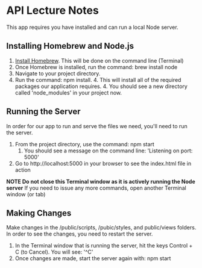 # API Lecture Notes
This app requires you have installed and can run a local Node server.

## Installing Homebrew and Node.js
1. [Install Homebrew](http://brew.sh/). This will be done on the command line (Terminal)
2. Once Homebrew is installed, run the command: brew install node
3. Navigate to your project directory.
4. Run the command: npm install.
    4. This will install all of the required packages our application requires.
    4. You should see a new directory called 'node_modules' in your project now.

## Running the Server
In order for our app to run and serve the files we need, you'll need to run the server.

1. From the project directory, use the command: npm start
    1. You should see a message on the command line: 'Listening on port: 5000'
2. Go to http://localhost:5000 in your browser to see the index.html file in action

**NOTE Do not close this Terminal window as it is actively running the Node server**
If you need to issue any more commands, open another Terminal window (or tab)

## Making Changes
Make changes in the /public/scripts, /pubic/styles, and public/views folders. In order to see the changes, you need to restart the server.

1. In the Terminal window that is running the server, hit the keys Control + C (to Cancel). You will see: '^C'
2. Once changes are made, start the server again with: npm start